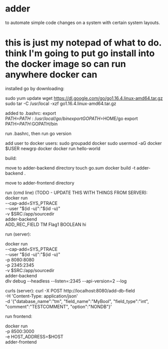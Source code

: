 # adder
to automate simple code changes on a system with certain system layouts.



# this is just my notepad of what to do. think I'm going to put go install into the docker image so can run anywhere docker can
installed go by downloading:

sudo yum update
wget https://dl.google.com/go/go1.16.4.linux-amd64.tar.gz
sudo tar -C /usr/local -xzf go1.16.4.linux-amd64.tar.gz

added to .bashrc:
export PATH=$PATH:/usr/local/go/bin
export GOPATH=$HOME/go
export PATH=$PATH:$GOPATH/bin

run .bashrc, then run
go version



add user to docker users:
sudo groupadd docker
sudo usermod -aG docker $USER
newgrp docker
docker run hello-world

build:

move to adder-backend directory
touch go.sum
docker build -t adder-backend .

move to adder-frontend directory



run (cmd line) (TODO - UPDATE THIS WITH THINGS FROM SERVER):
docker run                        \
    --cap-add=SYS_PTRACE          \
    --user "$(id -u)":"$(id -u)"  \
    -v $SRC:/app/sourcedir        \
    adder-backend                 \
    ADD_REC_FIELD TM Flag1 BOOLEAN hi

run (server):

docker run                        \
    --cap-add=SYS_PTRACE          \
    --user "$(id -u)":"$(id -u)"  \
    -p 8080:8080                  \
    -p 2345:2345                  \
    -v $SRC:/app/sourcedir        \
    adder-backend                 \
    dlv debug --headless --listen=:2345 --api-version=2 --log

curls (server):
curl -X POST http://localhost:8080/add-db-field \
     -H 'Content-Type: application/json'        \
     -d '{"database_name":"tm", "field_name":"MyBool", "field_type":"int", "comment":"TESTCOMMENT", "option":"NONDB"}'

run frontend:

docker run              \
  -p 8500:3000          \
  -e HOST_ADDRESS=$HOST \
  adder-frontend



